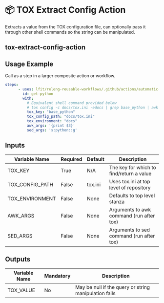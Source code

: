 <!--
[comment]: # SPDX-License-Identifier: Apache-2.0
[comment]: # SPDX-FileCopyrightText: 2024 The Linux Foundation
-->

# 📦 TOX Extract Config Action

Extracts a value from the TOX configuration file, can optionally pass it
through other shell commands so the string can be manipulated.

## tox-extract-config-action

## Usage Example

Call as a step in a larger composite action or workflow.

```yaml
steps:
      - uses: lfit/releng-reusable-workflows/.github/actions/automatic-tests@main # v1.0.0
        id: get-python
        with:
          # Equivalent shell command provided below
          # tox config -c docs/tox.ini -edocs | grep base_python | awk '{print $3}' | sed "s:python::g"
          tox_key: "base_python"
          tox_config_path: "docs/tox.ini"
          tox_environment: "docs"
          awk_args: '{print $3}'
          sed_args: 's:python::g'
```

## Inputs

<!-- markdownlint-disable MD013 -->

| Variable Name   | Required | Default | Description                              |
| --------------- | -------- | ------- | ---------------------------------------- |
| TOX_KEY         | True     | N/A     | The key for which to find/return a value |
| TOX_CONFIG_PATH | False    | tox.ini | Uses tox.ini at top level of repository  |
| TOX_ENVIRONMENT | False    | None    | Defaults to top level stanza             |
| AWK_ARGS        | False    | None    | Arguments to awk command (run after tox) |
| SED_ARGS        | False    | None    | Arguments to sed command (run after tox) |

<!-- markdownlint-enable MD013 -->

## Outputs

<!-- markdownlint-disable MD013 -->

| Variable Name | Mandatory | Description                                           |
| ------------- | --------- | ----------------------------------------------------- |
| TOX_VALUE     | No        | May be null if the query or string manipulation fails |

<!-- markdownlint-enable MD013 -->

